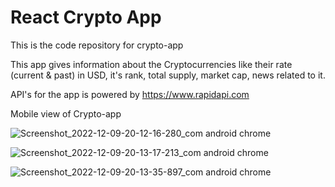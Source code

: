 # React Crypto App

This is the code repository for crypto-app 

This app gives information about the Cryptocurrencies like their rate (current & past) in USD, 
it's rank, total supply, market cap, news related to it. 

API's for the app is powered by https://www.rapidapi.com




Mobile view of Crypto-app 

![Screenshot_2022-12-09-20-12-16-280_com android chrome](https://user-images.githubusercontent.com/56751643/206733536-da7b5ae5-ef47-4605-ac7d-2986b7278a01.jpg)

![Screenshot_2022-12-09-20-13-17-213_com android chrome](https://user-images.githubusercontent.com/56751643/206733580-5139951b-0326-4855-a850-f368f2d4d98a.jpg)

![Screenshot_2022-12-09-20-13-35-897_com android chrome](https://user-images.githubusercontent.com/56751643/206733598-807f5654-ef5b-4ea3-9f51-d8edf81b2b65.jpg)




